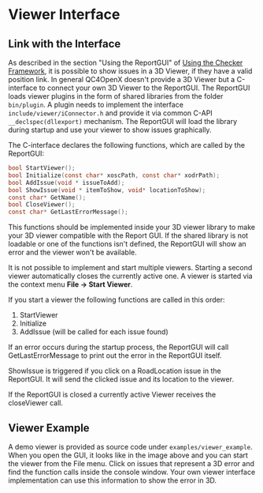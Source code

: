 <!---
Copyright 2023 CARIAD SE.
 
This Source Code Form is subject to the terms of the Mozilla
Public License, v. 2.0. If a copy of the MPL was not distributed
with this file, You can obtain one at https://mozilla.org/MPL/2.0/.
-->

# Viewer Interface

## Link with the Interface

As described in the section "Using the ReportGUI" of [Using the Checker
Framework](using_the_framework.md), it is possible to show issues in a 3D Viewer, if they
have a valid position link. In general QC4OpenX doesn't provide a 3D Viewer but a C-interface to
connect your own 3D Viewer to the ReportGUI. The ReportGUI loads viewer plugins in the form of
shared libraries from the folder `bin/plugin`. A plugin needs to implement the interface
`include/viewer/iConnector.h` and provide it via common C-API `__declspec(dllexport)` mechanism. The
ReportGUI will load the library during startup and use your viewer to show issues graphically.

The C-interface declares the following functions, which are called by the ReportGUI:

```c
bool StartViewer();
bool Initialize(const char* xoscPath, const char* xodrPath);
bool AddIssue(void * issueToAdd);
bool ShowIssue(void * itemToShow, void* locationToShow);
const char* GetName();
bool CloseViewer();
const char* GetLastErrorMessage();
```

This functions should be implemented inside your 3D viewer library to make your 3D viewer compatible
with the Report GUI. If the shared library is not loadable or one of the functions isn't defined,
the ReportGUI will show an error and the viewer won't be available.

It is not possible to implement and start multiple viewers. Starting a second viewer automatically
closes the currently active one. A viewer is started via the context menu **File -> Start Viewer**.

If you start a viewer the following functions are called in this order:

1. StartViewer
2. Initialize
3. AddIssue (will be called for each issue found)

If an error occurs during the startup process, the ReportGUI will call GetLastErrorMessage to print
out the error in the ReportGUI itself.

ShowIssue is triggered if you click on a RoadLocation issue in the ReportGUI. It will send the
clicked issue and its location to the viewer.

If the ReportGUI is closed a currently active Viewer receives the closeViewer call.

## Viewer Example

A demo viewer is provided as source code under `examples/viewer_example`. When you open the GUI, it
looks like in the image above and you can start the viewer from the File menu. Click on issues that
represent a 3D error and find the function calls inside the console window. Your own viewer
interface implementation can use this information to show the error in 3D.
